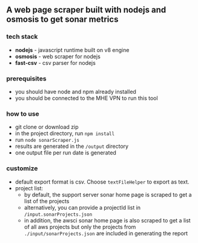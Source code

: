 ## A web page scraper built with nodejs and osmosis to get sonar metrics

### tech stack
* **nodejs** - javascript runtime built on v8 engine
* **osmosis** - web scraper for nodejs
* **fast-csv** - csv parser for nodejs

### prerequisites
* you should have node and npm already installed
* you should be connected to the MHE VPN to run this tool

### how to use
* git clone or download zip
* in the project directory, run `npm install`
* run `node sonarScraper.js`
* results are generated in the `/output` directory
* one output file per run date is generated

### customize
* default export format is csv. Choose `textFileHelper` to export as text.
* project list:
    * by default, the support server sonar home page is scraped to get a list of the projects
    * alternatively, you can provide a projectId list in `/input.sonarProjects.json`
    * in addition, the awsci sonar home page is also scraped to get a list of all aws projects but only the projects from `./input/sonarProjects.json` are included in generating the report
